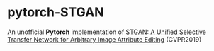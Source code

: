 # pytorch-STGAN
An unofficial **Pytorch** implementation of [STGAN: A Unified Selective Transfer Network for Arbitrary Image Attribute Editing](https://arxiv.org/abs/1904.09709) (CVPR2019)
